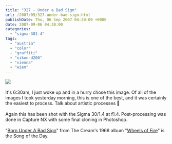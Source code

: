 ```yaml
---
title: "327 - Under a Bad Sign"
url: /2007/09/327-under-bad-sign.html
publishDate: Thu, 06 Sep 2007 04:30:00 +0000
date: 2007-09-06 04:30:00
categories: 
  - "sigma-301-4"
tags: 
  - "austria"
  - "color"
  - "graffiti"
  - "nikon-d200"
  - "vienna"
  - "wien"
---
```

<a href="https://d25zfm9zpd7gm5.cloudfront.net/1200x1200/2007/20070905_073839_nx_ps.jpg"><img src="https://d25zfm9zpd7gm5.cloudfront.net/0600x0600/2007/20070905_073839_nx_ps.jpg"/></a><br/><br/>It's 6:30am, I just woke up and in a hurry chose this image. Of all of the images I took yesterday morning, this is one of the best, and it was certainly the easiest to process. Talk about artistic processes 🙂<br/><br/>Again this has been shot with the Sigma 30/1.4 at f1.4. Post-processing was done in Capture NX with some final cloning in Photoshop.<br/><br/>"<a href="http://www.lyricsfreak.com/c/cream/born+under+a+bad+sign_20034198.html" target="_blank">Born Under A Bad Sign</a>" from The Cream's 1968 album "<a href="http://www.amazon.com/Wheels-Fire-Cream/dp/B0000067L3" target="_blank">Wheels of Fire</a>" is the Song of the Day.
